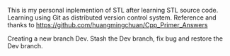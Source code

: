 This is my personal inplemention of STL after learning STL source code.
Learning using Git as distributed version control system.
Reference and thanks to https://github.com/huangmingchuan/Cpp_Primer_Answers

Creating a new branch Dev.
Stash the Dev branch, fix bug and restore the Dev branch.
